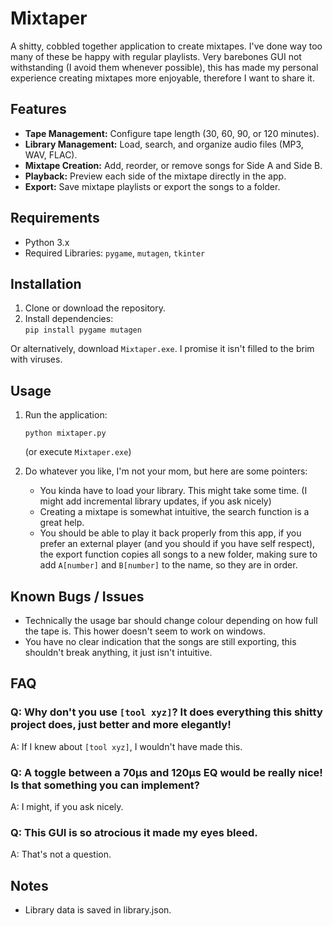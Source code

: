 # Mixtaper 

A shitty, cobbled together application to create mixtapes. I've done way too many of these
be happy with regular playlists. Very barebones GUI not withstanding (I avoid them whenever possible), this has made my personal experience creating mixtapes more enjoyable, therefore I want to share it.

## Features  
- **Tape Management:** Configure tape length (30, 60, 90, or 120 minutes).  
- **Library Management:** Load, search, and organize audio files (MP3, WAV, FLAC).  
- **Mixtape Creation:** Add, reorder, or remove songs for Side A and Side B.  
- **Playback:** Preview each side of the mixtape directly in the app.  
- **Export:** Save mixtape playlists or export the songs to a folder.  

## Requirements  
- Python 3.x  
- Required Libraries: `pygame`, `mutagen`, `tkinter`  

## Installation  
1. Clone or download the repository.  
2. Install dependencies:  
   ```pip install pygame mutagen```

Or alternatively, download `Mixtaper.exe`. I promise it isn't filled to the brim with viruses.

## Usage
1. Run the application:

    ```python mixtaper.py```

    (or execute `Mixtaper.exe`)

2. Do whatever you like, I'm not your mom, but here are some pointers:
   - You kinda have to load your library. This might take some time. (I might add incremental library updates, if you ask nicely)
   - Creating a mixtape is somewhat intuitive, the search function is a great help.
   - You should be able to play it back properly from this app, if you prefer an external player (and you should if you have self respect), the export function copies all songs to a new folder, making sure to add ````A[number]```` and ````B[number]```` to the name, so they are in order.

## Known Bugs / Issues
  - Technically the usage bar should change colour depending on how full the tape is. This hower doesn't seem to work on windows.
  - You have no clear indication that the songs are still exporting, this shouldn't break anything, it just isn't intuitive.

## FAQ

### Q: Why don't you use `[tool xyz]`? It does everything this shitty project does, just better and more elegantly!
A: If I knew about `[tool xyz]`, I wouldn't have made this.

### Q: A toggle between a 70µs and 120µs EQ would be really nice! Is that something you can implement?
A: I might, if you ask nicely.

### Q: This GUI is so atrocious it made my eyes bleed.
A: That's not a question. 


## Notes
 - Library data is saved in library.json.